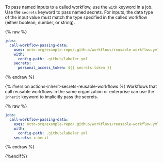 To pass named inputs to a called workflow, use the `with` keyword in a job. Use the `secrets` keyword to pass named secrets. For inputs, the data type of the input value must match the type specified in the called workflow (either boolean, number, or string).

{% raw %}

```yaml
jobs:
  call-workflow-passing-data:
    uses: octo-org/example-repo/.github/workflows/reusable-workflow.yml@main
    with:
      config-path: .github/labeler.yml
    secrets:
      personal_access_token: ${{ secrets.token }}
```

{% endraw %}

{% ifversion actions-inherit-secrets-reusable-workflows %}
Workflows that call reusable workflows in the same organization or enterprise can use the `inherit` keyword to implicitly pass the secrets.

{% raw %}

```yaml
jobs:
  call-workflow-passing-data:
    uses: octo-org/example-repo/.github/workflows/reusable-workflow.yml@main
    with:
      config-path: .github/labeler.yml
    secrets: inherit
```

{% endraw %}

{%endif%}
